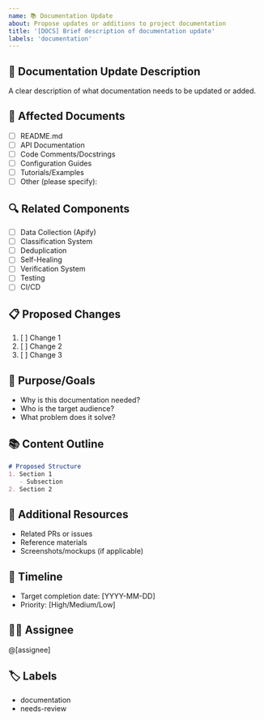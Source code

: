 ```yaml
---
name: 📚 Documentation Update
about: Propose updates or additions to project documentation
title: '[DOCS] Brief description of documentation update'
labels: 'documentation'
---
```


## 📝 Documentation Update Description
A clear description of what documentation needs to be updated or added.

## 📑 Affected Documents
- [ ] README.md
- [ ] API Documentation
- [ ] Code Comments/Docstrings
- [ ] Configuration Guides
- [ ] Tutorials/Examples
- [ ] Other (please specify): 

## 🔍 Related Components
- [ ] Data Collection (Apify)
- [ ] Classification System
- [ ] Deduplication
- [ ] Self-Healing
- [ ] Verification System
- [ ] Testing
- [ ] CI/CD

## 📋 Proposed Changes
1. [ ] Change 1
2. [ ] Change 2
3. [ ] Change 3

## 🎯 Purpose/Goals
- Why is this documentation needed?
- Who is the target audience?
- What problem does it solve?

## 📚 Content Outline
```markdown
# Proposed Structure
1. Section 1
   - Subsection
2. Section 2
```

## 📎 Additional Resources
- Related PRs or issues
- Reference materials
- Screenshots/mockups (if applicable)

## 📅 Timeline
- Target completion date: [YYYY-MM-DD]
- Priority: [High/Medium/Low]

## 🙋‍♂️ Assignee
@[assignee]

## 🏷 Labels
- documentation
- needs-review
